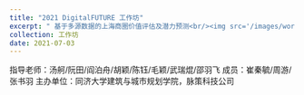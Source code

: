 ```yaml
---
title: "2021 DigitalFUTURE 工作坊"
excerpt: " 基于多源数据的上海商圈价值评估及潜力预测<br/><img src='/images/workshop/2021DF(750).jpg'>"
collection: 工作坊
date: 2021-07-03
---
```

指导老师：汤舸/阮田/阎泊舟/胡颖/陈钰/毛颖/武瑞焜/邵羽飞
成员：崔秦毓/周游/张书羽
主办单位：同济大学建筑与城市规划学院，脉策科技公司
